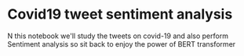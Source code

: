 # Covid19 tweet sentiment analysis
N this notebook we'll study the tweets on covid-19 and also perform Sentiment analysis so sit back to enjoy the power of BERT transformer
